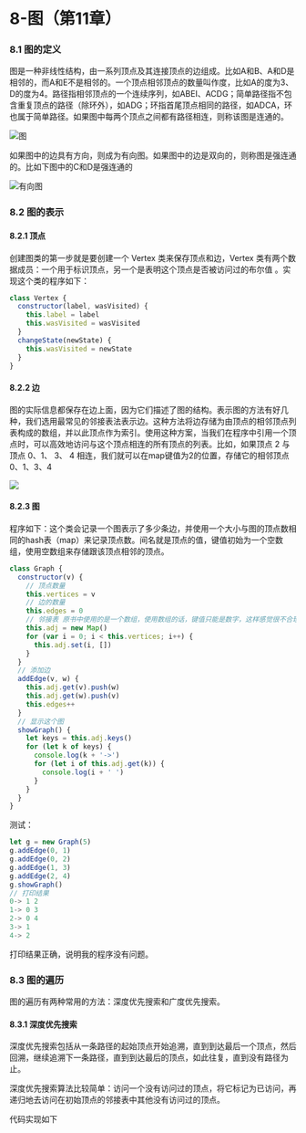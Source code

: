 # 8-图（第11章）

### 8.1 图的定义

图是一种非线性结构，由一系列顶点及其连接顶点的边组成。比如A和B、A和D是相邻的，而A和E不是相邻的。一个顶点相邻顶点的数量叫作度，比如A的度为3、D的度为4。路径指相邻顶点的一个连续序列，如ABEI、ACDG；简单路径指不包含重复顶点的路径（除环外），如ADG；环指首尾顶点相同的路径，如ADCA，环也属于简单路径。如果图中每两个顶点之间都有路径相连，则称该图是连通的。

![图](https://mycode04-1252305175.cos.ap-guangzhou.myqcloud.com/%E5%8D%9A%E5%AE%A2%E5%9B%BE%E7%89%87/datastructure/graph.png)

如果图中的边具有方向，则成为有向图。如果图中的边是双向的，则称图是强连通的。比如下图中的C和D是强连通的

![有向图](https://mycode04-1252305175.cos.ap-guangzhou.myqcloud.com/%E5%8D%9A%E5%AE%A2%E5%9B%BE%E7%89%87/datastructure/graph-v.png)

### 8.2 图的表示

#### 8.2.1 顶点

创建图类的第一步就是要创建一个 Vertex 类来保存顶点和边，Vertex 类有两个数据成员：一个用于标识顶点，另一个是表明这个顶点是否被访问过的布尔值 。实现这个类的程序如下：

```js
class Vertex {
  constructor(label, wasVisited) {
    this.label = label
    this.wasVisited = wasVisited
  }
  changeState(newState) {
    this.wasVisited = newState
  }
}
```

#### 8.2.2 边

图的实际信息都保存在边上面，因为它们描述了图的结构。表示图的方法有好几种，我们选用最常见的邻接表法表示边。这种方法将边存储为由顶点的相邻顶点列表构成的数组，并以此顶点作为索引。使用这种方案，当我们在程序中引用一个顶点时，可以高效地访问与这个顶点相连的所有顶点的列表。比如，如果顶点 2 与顶点 0、1、 3、 4 相连，我们就可以在map键值为2的位置，存储它的相邻顶点0、1、3、4

![](https://mycode04-1252305175.cos.ap-guangzhou.myqcloud.com/%E5%8D%9A%E5%AE%A2%E5%9B%BE%E7%89%87/datastructure/ljb.png)



#### 8.2.3 图

程序如下：这个类会记录一个图表示了多少条边，并使用一个大小与图的顶点数相同的hash表（map）来记录顶点数。间名就是顶点的值，键值初始为一个空数组，使用空数组来存储跟该顶点相邻的顶点。

```js
class Graph {
  constructor(v) {
    // 顶点数量
    this.vertices = v
    // 边的数量
    this.edges = 0
    // 邻接表 原书中使用的是一个数组，使用数组的话，键值只能是数字，这样感觉很不合理，所以我改用了map
    this.adj = new Map()
    for (var i = 0; i < this.vertices; i++) {
      this.adj.set(i, [])
    }
  }
  // 添加边
  addEdge(v, w) {
    this.adj.get(v).push(w)
    this.adj.get(w).push(v)
    this.edges++
  }
  // 显示这个图
  showGraph() {
    let keys = this.adj.keys()
    for (let k of keys) {
      console.log(k + '->')
      for (let i of this.adj.get(k)) {
        console.log(i + ' ')
      }
    }
  }
}
```

测试：

```js
let g = new Graph(5)
g.addEdge(0, 1)
g.addEdge(0, 2)
g.addEdge(1, 3)
g.addEdge(2, 4)
g.showGraph()
// 打印结果
0-> 1 2
1-> 0 3
2-> 0 4
3-> 1
4-> 2
```

打印结果正确，说明我的程序没有问题。

### 8.3  图的遍历

图的遍历有两种常用的方法：深度优先搜索和广度优先搜索。

#### 8.3.1 深度优先搜索

深度优先搜索包括从一条路径的起始顶点开始追溯，直到到达最后一个顶点，然后回溯，继续追溯下一条路径，直到到达最后的顶点，如此往复，直到没有路径为止。

深度优先搜索算法比较简单：访问一个没有访问过的顶点，将它标记为已访问，再递归地去访问在初始顶点的邻接表中其他没有访问过的顶点。 

代码实现如下

